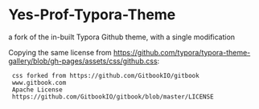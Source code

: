 # Yes-Prof-Typora-Theme
a fork of the in-built Typora Github theme, with a single modification

Copying the same license from https://github.com/typora/typora-theme-gallery/blob/gh-pages/assets/css/github.css:

```/**
 css forked from https://github.com/GitbookIO/gitbook 
 www.gitbook.com
 Apache License
 https://github.com/GitbookIO/gitbook/blob/master/LICENSE
```
